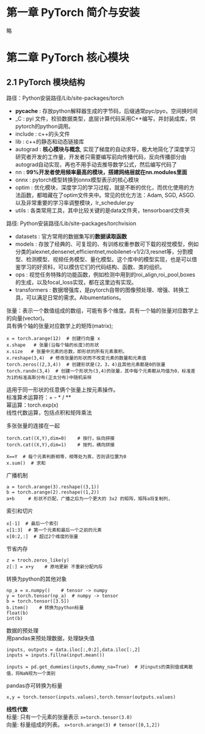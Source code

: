 # 第一章 PyTorch 简介与安装
略
# 第二章 PyTorch 核心模块
## 2.1 PyTorch 模块结构
路径：Python安装路径/Lib/site-packages/torch
- __pycache__ : 存放python解释器生成的字节码，后缀通常pyc/pyo，空间换时间
- _C : pyi 文件，校验数据类型，底层计算代码采用C++编写，并封装成库，供pytorch的python调用。
- include : c++的头文件
- lib : c++的静态和动态链接库
- autograd : **核心模块与概念**, 实现了梯度的自动求导，极大地简化了深度学习研究者开发的工作量，开发者只需要编写前向传播代码，反向传播部分由autograd自动实现，再也不用手动去推导数学公式，然后编写代码了
- nn : **99%开发者使用频率最高的模块，搭建网络层就在nn.modules里面**
- onnx : pytorch模型转换到onnx模型表示的核心模块
- optim : 优化模块，深度学习的学习过程，就是不断的优化，而优化使用的方法函数，都暗藏在了optim文件夹中。常见的优化方法：Adam, SGD, ASGD. 以及非常重要的学习率调整模块，lr_scheduler.py
- utils : 各类常用工具，其中比较关键的是data文件夹，tensorboard文件夹

路径: Python安装路径/Lib/site-packages/torchvision
- datasets : 官方常用的数据集写的**数据读取函数**
- models : 存放了经典的、可复现的、有训练权重参数可下载的视觉模型，例如分类的alexnet,densenet,efficientnet,mobilenet-v1/2/3,resnet等，分割模型、检测模型、视频任务模型、量化模型。这个库中的模型实现，也是可以借鉴学习的好资料，可以模仿它们的代码结构、函数、类的组织。
- ops : 视觉任务特殊的功能函数，例如检测中用到的roi_align,roi_pool,boxes的生成，以及focal_loss实现，都在这里边有实现。
- transformers : 数据增强库，是pytorch自带的图像预处理、增强、转换工具，可以满足日常的需求。Albumentations。




张量：表示一个数值组成的数组，可能有多个维度。具有一个轴的张量对应数学上的向量(vector)。    
具有俩个轴的张量对应数学上的矩阵(matrix);          
```
x = torch.arange(12)  # 创建行向量 x    
x.shape   # 张量(沿每个轴的长度)的形状    
x.size   # 张量中元素的总数，即形状的所有元素乘积。    
x.reshape(3,4)  # 修改张量的形状而不改变元素的数量和元素值    
torch.zeros((2,3,4))  # 创建形状是(2，3，4)且其他元素都是0的张量    
torch.randn(3,4)  # 创建一个形状为(3,4)的张量，其中每个元素都从均值为0，标准差为1的标准高斯分布(正太分布)中随机采样
``` 

适用于同一形状的任意俩个张量上按元素操作。    
标准算术运算符：+ - * / **     
幂运算：torch.exp(x)    
线性代数运算，包括点积和矩阵乘法    

多张张量的连接在一起
```
torch.cat((X,Y),dim=0)    # 按行，纵向拼接    
torch.cat((X,Y),dim=1)    # 按列，横向拼接

X==Y  # 每个元素判断相等，相等处为真，否则该位置为0    
x.sum()  # 求和
```

广播机制
```
a = torch.arange(3).reshape((3,1))    
b = torch.arange(2).reshape((1,2))    
a+b     # 形状不匹配，广播之后为一个更大的 3x2 的矩阵，矩阵a将复制列，
```

索引和切片    
```
x[-1]  # 最后一个索引
x[1:3]  # 第一个元素和最后一个之前的元素
x[0:2,:]  # 超过2个维度的张量
```

节省内存        
```
z = troch.zeros_like(y)     
z[:] = x+y    # 原地更新 不重新分配内存
```

转换为python的其他对象    
```
np_a = x.numpy()    # tensor -> numpy    
y = torch.tensor(np_a)  # numpy -> tensor        
b = torch.tensor([3.5])
b.item()    # 转换为python标量    
float(b)    
int(b)
```

数据的预处理    
用pandas来预处理数据，处理缺失值
```
inputs, outputs = data.iloc[:,0:2],data.iloc[:,2]
inputs = inputs.fillna(input.mean())

inputs = pd.get_dummies(inputs,dummy_na=True)  # 对inputs的类别值或离散值，将NaN视为一个类别
```

pandas亦可转换为标量    
```
x,y = torch.tensor(inputs.values),torch.tensor(outputs.values)
```

**线性代数**    
标量: 只有一个元素的张量表示 `x=torch.tensor(3.0)`    
向量: 标量组成的列表。 `x=torch.arange(3) # tensor([0,1,2])`










